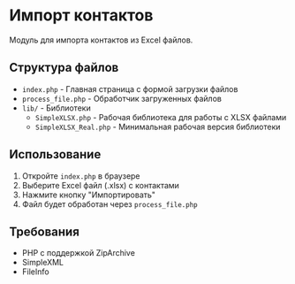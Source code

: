 # Импорт контактов

Модуль для импорта контактов из Excel файлов.

## Структура файлов

- `index.php` - Главная страница с формой загрузки файлов
- `process_file.php` - Обработчик загруженных файлов
- `lib/` - Библиотеки
  - `SimpleXLSX.php` - Рабочая библиотека для работы с XLSX файлами
  - `SimpleXLSX_Real.php` - Минимальная рабочая версия библиотеки

## Использование

1. Откройте `index.php` в браузере
2. Выберите Excel файл (.xlsx) с контактами
3. Нажмите кнопку "Импортировать"
4. Файл будет обработан через `process_file.php`

## Требования

- PHP с поддержкой ZipArchive
- SimpleXML
- FileInfo